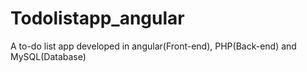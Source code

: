 # Todolistapp_angular
A to-do list app developed in angular(Front-end), PHP(Back-end) and MySQL(Database)
